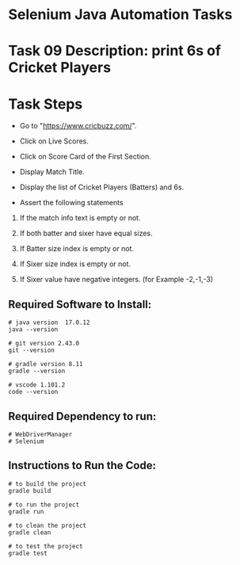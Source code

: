# Selenium Java Automation Tasks

# Task 09 Description: print 6s of Cricket Players
# Task Steps
- Go to "https://www.cricbuzz.com/".

- Click on Live Scores.

- Click on Score Card of the First Section.

- Display Match Title.

- Display the list of Cricket Players (Batters) and 6s.

- Assert the following statements

1. If the match info text is empty or not.

2. If both batter and sixer have equal sizes.

3. If Batter size index is empty or not.

4. If Sixer size index is empty or not.

5. If Sixer value have negative integers. (for Example -2,-1,-3)

## Required Software to Install:
```
# java version  17.0.12
java --version
```
```
# git version 2.43.0
git --version
```
```
# gradle version 8.11
gradle --version
```
```
# vscode 1.101.2
code --version
```
## Required Dependency to run:
```
# WebDriverManager
# Selenium
```
## Instructions to Run the Code:
```
# to build the project
gradle build
```
```
# to run the project
gradle run
```
```
# to clean the project
gradle clean
```
```
# to test the project
gradle test
```